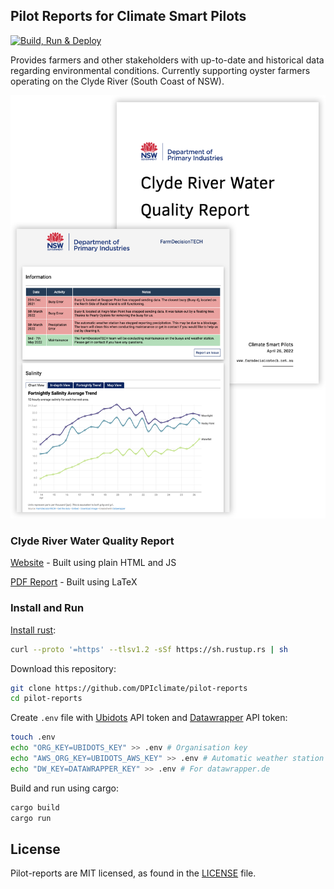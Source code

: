## Pilot Reports for Climate Smart Pilots
<a href="https://dpiclimate.github.io/pilot-reports/"><img title="" src="https://github.com/DPIclimate/pilot-reports/actions/workflows/main.yml/badge.svg" alt="Build, Run & Deploy" width="186"></a>

Provides farmers and other stakeholders with up-to-date and historical data regarding environmental conditions. Currently supporting oyster farmers operating on the Clyde River (South Coast of NSW).

![pilot-reports](imgs/clyde-reports.svg)

### Clyde River Water Quality Report

[Website](https://dpiclimate.github.io/pilot-reports/) - Built using plain HTML and JS

[PDF Report](https://dpiclimate.github.io/pilot-reports/pdf/src/report.pdf) -  Built using LaTeX

### Install and Run

[Install rust](https://www.rust-lang.org/tools/install):

```bash
curl --proto '=https' --tlsv1.2 -sSf https://sh.rustup.rs | sh
```

Download this repository:

```bash
git clone https://github.com/DPIclimate/pilot-reports
cd pilot-reports
```

Create `.env` file with [Ubidots](https://www.ubidots.com/) API token and [Datawrapper](https://www.datawrapper.de/) API token:

```bash
touch .env
echo "ORG_KEY=UBIDOTS_KEY" >> .env # Organisation key
echo "AWS_ORG_KEY=UBIDOTS_AWS_KEY" >> .env # Automatic weather station key
echo "DW_KEY=DATAWRAPPER_KEY" >> .env # For datawrapper.de
```

Build and run using cargo:

```bash
cargo build
cargo run
```

## License
Pilot-reports are MIT licensed, as found in the [LICENSE](https://github.com/DPIclimate/pilot-reports/blob/master/LICENSE) file.
